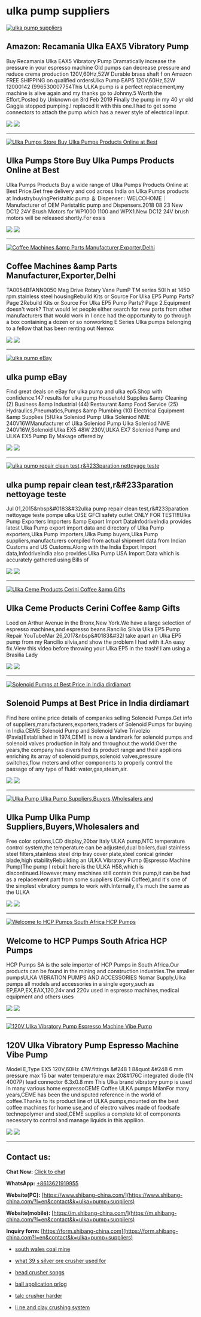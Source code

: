 # ulka pump suppliers

<a href="https://swt.shibang-china.com/?l=en&img&k=ulka+pump+suppliers" target="_blank">![ulka pump suppliers](http://static.shibang-china.com/all-800x300/49.jpg)</a>

## Amazon: Recamania Ulka EAX5 Vibratory Pump
Buy Recamania Ulka EAX5 Vibratory Pump Dramatically increase the pressure in your espresso machine Old pumps can decrease pressure and reduce crema production 120V,60Hz,52W Durable brass shaft f on Amazon FREE SHIPPING on qualified ordersUlka Pump EAP5 120V,60Hz,52W 12000142 (996530007754This ULKA pump is a perfect replacement,my machine is alive again and my thanks go to Johnny.5 Worth the Effort.Posted by Unknown on 3rd Feb 2019 Finally the pump in my 40 yr old Gaggia stopped pumping.I replaced it with this one.I had to get some connectors to attach the pump which has a newer style of electrical input.


<a href="https://whatsapp.shibangsoft.com/WhatsApp.php" target="_blank" title="WhatsApp">![](http://static.shibang-china.com/icon/whatsapp.png)</a> <a href="https://swt.shibang-china.com/?l=en&icon&k=ulka+pump+suppliers" target="_blank">![](http://static.shibang-china.com/icon/chat-en.png)</a>

---

<a href="https://swt.shibang-china.com/?l=en&img&k=ulka+pump+suppliers" target="_blank">![Ulka Pumps Store Buy Ulka Pumps Products Online at Best](http://static.shibang-china.com/all-800x300/273.jpg)</a>

## Ulka Pumps Store Buy Ulka Pumps Products Online at Best
Ulka Pumps Products Buy a wide range of Ulka Pumps Products Online at Best Price.Get free delivery and cod across India on Ulka Pumps products at IndustrybuyingPeristaltic pump ＆ Dispenser : WELCOHOME｜Manufacturer of OEM Peristaltic pump and Dispensers.2018 08 23 New DC12 24V Brush Motors for WP1000 1100 and WPX1.New DC12 24V brush motors will be released shortly.For exsis


<a href="https://whatsapp.shibangsoft.com/WhatsApp.php" target="_blank" title="WhatsApp">![](http://static.shibang-china.com/icon/whatsapp.png)</a> <a href="https://swt.shibang-china.com/?l=en&icon&k=ulka+pump+suppliers" target="_blank">![](http://static.shibang-china.com/icon/chat-en.png)</a>

---

<a href="https://swt.shibang-china.com/?l=en&img&k=ulka+pump+suppliers" target="_blank">![Coffee Machines &amp Parts Manufacturer,Exporter,Delhi](http://static.shibang-china.com/all-800x300/1475.jpg)</a>

## Coffee Machines &amp Parts Manufacturer,Exporter,Delhi
TA0054BFANN0050 Mag Drive Rotary Vane PumP TM series 50l h at 1450 rpm.stainless steel housingRebuild Kits or Source For Ulka EP5 Pump Parts? Page 2Rebuild Kits or Source For Ulka EP5 Pump Parts? Page 2.Equipment doesn't work? That would let people either search for new parts from other manufacturers that would work in I once had the opportunity to go through a box containing a dozen or so nonworking E Series Ulka pumps belonging to a fellow that has been renting out Nemox


<a href="https://whatsapp.shibangsoft.com/WhatsApp.php" target="_blank" title="WhatsApp">![](http://static.shibang-china.com/icon/whatsapp.png)</a> <a href="https://swt.shibang-china.com/?l=en&icon&k=ulka+pump+suppliers" target="_blank">![](http://static.shibang-china.com/icon/chat-en.png)</a>

---

<a href="https://swt.shibang-china.com/?l=en&img&k=ulka+pump+suppliers" target="_blank">![ulka pump eBay](http://static.shibang-china.com/all-800x300/539.jpg)</a>

## ulka pump eBay
Find great deals on eBay for ulka pump and ulka ep5.Shop with confidence.147 results for ulka pump Household Supplies &amp Cleaning (2) Business &amp Industrial (44) Restaurant &amp Food Service (25) Hydraulics,Pneumatics,Pumps &amp Plumbing (10) Electrical Equipment &amp Supplies (5)Ulka Soleniod Pump Ulka Soleniod NME 240V16WManufacturer of Ulka Soleniod Pump Ulka Soleniod NME 240V16W,Solenoid Ulka EX5 48W 230V,ULKA EX7 Soleniod Pump and ULKA EX5 Pump By Makage offered by


<a href="https://whatsapp.shibangsoft.com/WhatsApp.php" target="_blank" title="WhatsApp">![](http://static.shibang-china.com/icon/whatsapp.png)</a> <a href="https://swt.shibang-china.com/?l=en&icon&k=ulka+pump+suppliers" target="_blank">![](http://static.shibang-china.com/icon/chat-en.png)</a>

---

<a href="https://swt.shibang-china.com/?l=en&img&k=ulka+pump+suppliers" target="_blank">![ulka pump repair clean test,r&#233paration nettoyage teste](http://static.shibang-china.com/all-800x300/1287.jpg)</a>

## ulka pump repair clean test,r&#233paration nettoyage teste
Jul 01,2015&nbsp&#0183&#32ulka pump repair clean test,r&#233paration nettoyage teste pompe ulka USE GFCI safety outlet ONLY FOR TEST!!!Ulka Pump Exporters Importers &amp Export Import DataInfodriveIndia provides latest Ulka Pump export import data and directory of Ulka Pump exporters,Ulka Pump importers,Ulka Pump buyers,Ulka Pump suppliers,manufacturers compiled from actual shipment data from Indian Customs and US Customs.Along with the India Export Import data,InfodriveIndia also provides Ulka Pump USA Import Data which is accurately gathered using Bills of


<a href="https://whatsapp.shibangsoft.com/WhatsApp.php" target="_blank" title="WhatsApp">![](http://static.shibang-china.com/icon/whatsapp.png)</a> <a href="https://swt.shibang-china.com/?l=en&icon&k=ulka+pump+suppliers" target="_blank">![](http://static.shibang-china.com/icon/chat-en.png)</a>

---

<a href="https://swt.shibang-china.com/?l=en&img&k=ulka+pump+suppliers" target="_blank">![Ulka Ceme Products Cerini Coffee &amp Gifts](http://static.shibang-china.com/all-800x300/1368.jpg)</a>

## Ulka Ceme Products Cerini Coffee &amp Gifts
Loed on Arthur Avenue in the Bronx,New York.We have a large selection of espresso machines,and espresso beans.Rancilio Silvia Ulka EP5 Pump Repair YouTubeMar 26,2017&nbsp&#0183&#32I take apart an Ulka EP5 pump from my Rancilio silvia,and show the problem I had with it.An easy fix.View this video before throwing your Ulka EP5 in the trash! I am using a Brasilia Lady


<a href="https://whatsapp.shibangsoft.com/WhatsApp.php" target="_blank" title="WhatsApp">![](http://static.shibang-china.com/icon/whatsapp.png)</a> <a href="https://swt.shibang-china.com/?l=en&icon&k=ulka+pump+suppliers" target="_blank">![](http://static.shibang-china.com/icon/chat-en.png)</a>

---

<a href="https://swt.shibang-china.com/?l=en&img&k=ulka+pump+suppliers" target="_blank">![Solenoid Pumps at Best Price in India dirdiamart](http://static.shibang-china.com/all-800x300/975.jpg)</a>

## Solenoid Pumps at Best Price in India dirdiamart
Find here online price details of companies selling Solenoid Pumps.Get info of suppliers,manufacturers,exporters,traders of Solenoid Pumps for buying in India.CEME Solenoid Pump and Solenoid Valve Trivolzio (Pavia)Established in 1974,CEME is now a landmark for solenoid pumps and solenoid valves production in Italy and throughout the world.Over the years,the company has diversified its product range and their appliions enriching its array of solenoid pumps,solenoid valves,pressure switches,flow meters and other components to properly control the passage of any type of fluid: water,gas,steam,air.


<a href="https://whatsapp.shibangsoft.com/WhatsApp.php" target="_blank" title="WhatsApp">![](http://static.shibang-china.com/icon/whatsapp.png)</a> <a href="https://swt.shibang-china.com/?l=en&icon&k=ulka+pump+suppliers" target="_blank">![](http://static.shibang-china.com/icon/chat-en.png)</a>

---

<a href="https://swt.shibang-china.com/?l=en&img&k=ulka+pump+suppliers" target="_blank">![Ulka Pump Ulka Pump Suppliers,Buyers,Wholesalers and](http://static.shibang-china.com/all-800x300/1123.jpg)</a>

## Ulka Pump Ulka Pump Suppliers,Buyers,Wholesalers and
Free color options,LCD display,20bar Italy ULKA pump,NTC temperature control system,the temperature can be adjusted,dual boilers,dual stainless steel filters,stainless steel drip tray cover plate,steel conical grinder blade,high stabilityRebuilding an ULKA Vibratory Pump (Espresso Machine Pump)The pump I rebuilt here is the ULKA H58,which is discontinued.However,many machines still contain this pump,it can be had as a replacement part from some suppliers (Cerini Coffee),and it's one of the simplest vibratory pumps to work with.Internally,it's much the same as the ULKA


<a href="https://whatsapp.shibangsoft.com/WhatsApp.php" target="_blank" title="WhatsApp">![](http://static.shibang-china.com/icon/whatsapp.png)</a> <a href="https://swt.shibang-china.com/?l=en&icon&k=ulka+pump+suppliers" target="_blank">![](http://static.shibang-china.com/icon/chat-en.png)</a>

---

<a href="https://swt.shibang-china.com/?l=en&img&k=ulka+pump+suppliers" target="_blank">![Welcome to HCP Pumps South Africa HCP Pumps](http://static.shibang-china.com/all-800x300/819.jpg)</a>

## Welcome to HCP Pumps South Africa HCP Pumps
HCP Pumps SA is the sole importer of HCP Pumps in South Africa.Our products can be found in the mining and construction industries.The smaller pumpsULKA VIBRATION PUMPS AND ACCESSORIES Nomar Supply,Ulka pumps all models and accessories in a single egory,such as EP,EAP,EX,EAX,120,24v and 220v used in espresso machines,medical equipment and others uses


<a href="https://whatsapp.shibangsoft.com/WhatsApp.php" target="_blank" title="WhatsApp">![](http://static.shibang-china.com/icon/whatsapp.png)</a> <a href="https://swt.shibang-china.com/?l=en&icon&k=ulka+pump+suppliers" target="_blank">![](http://static.shibang-china.com/icon/chat-en.png)</a>

---

<a href="https://swt.shibang-china.com/?l=en&img&k=ulka+pump+suppliers" target="_blank">![120V Ulka Vibratory Pump Espresso Machine Vibe Pump](http://static.shibang-china.com/all-800x300/562.jpg)</a>

## 120V Ulka Vibratory Pump Espresso Machine Vibe Pump
Model E,Type EX5 120V,60Hz 41W.fittings &#248 1 8&quot &#248 6 mm pressure max 15 bar water temperature max 20&#176C integrated diode (1N 4007P) lead connector 6.3x0.8 mm This Ulka brand vibratory pump is used in many various home espressoCEME Coffee ULKA pumps MilanFor many years,CEME has been the undisputed reference in the world of coffee.Thanks to its product line of ULKA pumps,mounted on the best coffee machines for home use,and of electro valves made of foodsafe technopolymer and steel,CEME supplies a complete kit of components necessary to control and manage liquids in this appliion.


<a href="https://whatsapp.shibangsoft.com/WhatsApp.php" target="_blank" title="WhatsApp">![](http://static.shibang-china.com/icon/whatsapp.png)</a> <a href="https://swt.shibang-china.com/?l=en&icon&k=ulka+pump+suppliers" target="_blank">![](http://static.shibang-china.com/icon/chat-en.png)</a>

---
## Contact us:

**Chat Now:** [Click to chat](https://swt.shibang-china.com?l=en&contact&k=ulka+pump+suppliers)

**WhatsApp:**  [+8613621919955](https://whatsapp.shibangsoft.com/WhatsApp.php)

**Website(PC):** [https://www.shibang-china.com/](https://www.shibang-china.com/?l=en&contact&k=ulka+pump+suppliers)

**Website(mobile):** [https://m.shibang-china.com/](https://m.shibang-china.com/?l=en&contact&k=ulka+pump+suppliers)

**Inquiry form:** [https://form.shibang-china.com](https://form.shibang-china.com?l=en&contact&k=ulka+pump+suppliers)

* [south wales coal mine](../122/south%20wales%20coal%20mine.md)

* [what 39 s silver ore crusher used for](../124/what%2039%20s%20silver%20ore%20crusher%20used%20for.md)

* [head crusher songs](../118/head%20crusher%20songs.md)

* [ball application prlog](../116/ball%20application%20prlog.md)

* [talc crusher harder](../123/talc%20crusher%20harder.md)

* [li ne and clay crushing system](../122/li%20ne%20and%20clay%20crushing%20system.md)